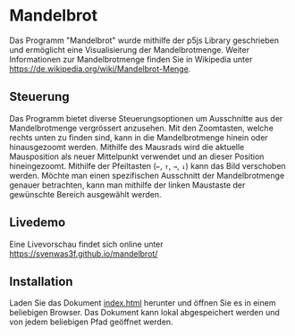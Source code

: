 # Mandelbrot
Das Programm "Mandelbrot" wurde mithilfe der p5js Library geschrieben und ermöglicht eine Visualisierung der Mandelbrotmenge. Weiter Informationen zur Mandelbrotmenge finden Sie in Wikipedia unter https://de.wikipedia.org/wiki/Mandelbrot-Menge.

## Steuerung
Das Programm bietet diverse Steuerungsoptionen um Ausschnitte aus der Mandelbrotmenge vergrössert anzusehen. Mit den Zoomtasten, welche rechts unten zu finden sind, kann in die Mandelbrotmenge hinein oder hinausgezoomt werden. Mithilfe des Mausrads wird die aktuelle Mausposition als neuer Mittelpunkt verwendet und an dieser Position hineingezoomt.  Mithilfe der Pfeiltasten (`←`, `↑`, `→`, `↓`) kann das Bild verschoben werden. Möchte man einen spezifischen Ausschnitt der Mandelbrotmenge genauer betrachten, kann man mithilfe der linken Maustaste der gewünschte Bereich ausgewählt werden.

## Livedemo
Eine Livevorschau findet sich online unter https://svenwas3f.github.io/mandelbrot/

## Installation
Laden Sie das Dokument [index.html](https://github.com/Svenwas3f/mandelbrot/blob/master/index.html) herunter und öffnen Sie es in einem beliebigen Browser. Das Dokument kann lokal abgespeichert werden und von jedem beliebigen Pfad geöffnet werden.    
